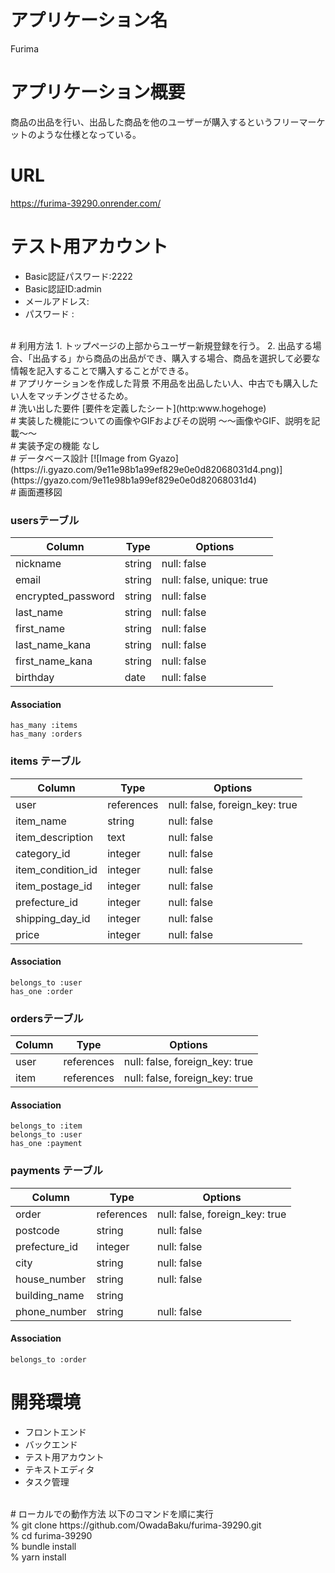 # アプリケーション名
Furima
<br>
# アプリケーション概要
商品の出品を行い、出品した商品を他のユーザーが購入するというフリーマーケットのような仕様となっている。
<br>
# URL
https://furima-39290.onrender.com/
<br>
# テスト用アカウント
- Basic認証パスワード:2222
- Basic認証ID:admin
- メールアドレス:
- パスワード :
<br>
# 利用方法
1. トップページの上部からユーザー新規登録を行う。
2. 出品する場合、「出品する」から商品の出品ができ、購入する場合、商品を選択して必要な情報を記入することで購入することができる。
<br>
# アプリケーションを作成した背景
不用品を出品したい人、中古でも購入したい人をマッチングさせるため。
<br>
# 洗い出した要件
[要件を定義したシート](http:www.hogehoge)
<br>
# 実装した機能についての画像やGIFおよびその説明
～～画像やGIF、説明を記載～～
<br>
# 実装予定の機能
なし
<br>
# データベース設計
[![Image from Gyazo](https://i.gyazo.com/9e11e98b1a99ef829e0e0d82068031d4.png)](https://gyazo.com/9e11e98b1a99ef829e0e0d82068031d4)
<br>
# 画面遷移図
<br>

### usersテーブル
| Column             | Type   | Options                   |
| ------------------ | ------ | ------------------------- |
| nickname           | string | null: false               |
| email              | string | null: false, unique: true |
| encrypted_password | string | null: false               |
| last_name          | string | null: false               |
| first_name         | string | null: false               |
| last_name_kana     | string | null: false               |
| first_name_kana    | string | null: false               |
| birthday           | date   | null: false               |

#### Association
	has_many :items
	has_many :orders

### items テーブル
| Column       	   		 | Type       | Options                        |
| -------------------- | ---------- | ------------------------------ |
| user           	  	 | references | null: false, foreign_key: true |
| item_name     	 	   | string     | null: false                    |
| item_description     | text       | null: false                    |
| category_id          | integer    | null: false                    |
| item_condition_id    | integer    | null: false                    |
| item_postage_id      | integer    | null: false                    |
| prefecture_id        | integer    | null: false                    |
| shipping_day_id      | integer    | null: false                    |
| price                | integer    | null: false                    |

#### Association
	belongs_to :user
	has_one :order

### ordersテーブル
| Column        | Type       | Options                        |
| ------------- | ---------- | ------------------------------ |
| user          | references | null: false, foreign_key: true |
| item          | references | null: false, foreign_key: true |

#### Association
	belongs_to :item
	belongs_to :user
	has_one :payment

### payments テーブル
| Column        | Type       | Options                        |
| ------------- | ---------- | ------------------------------ |
| order         | references | null: false, foreign_key: true |
| postcode      | string     | null: false                    |
| prefecture_id | integer    | null: false                    |
| city          | string     | null: false                    |
| house_number  | string     | null: false                    |
| building_name | string     |                                |
| phone_number  | string     | null: false                    |

#### Association
	belongs_to :order

# 開発環境
- フロントエンド
- バックエンド
- テスト用アカウント
- テキストエディタ
- タスク管理
<br>
# ローカルでの動作方法
以下のコマンドを順に実行<br>
% git clone https://github.com/OwadaBaku/furima-39290.git<br>
% cd furima-39290<br>
% bundle install<br>
% yarn install

